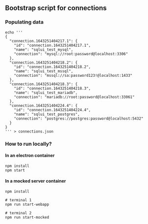 ## Bootstrap script for connections


### Populating data
```
echo '''
{
  "connection.1643251404217.1": {
    "id": "connection.1643251404217.1",
    "name": "sqlui_test_mysql",
    "connection": "mysql://root:password@localhost:3306"
  },
  "connection.1643251404218.2": {
    "id": "connection.1643251404218.2",
    "name": "sqlui_test_mssql",
    "connection": "mssql://sa:password123!@localhost:1433"
  },
  "connection.1643251404218.3": {
    "id": "connection.1643251404218.3",
    "name": "sqlui_test_mariadb",
    "connection": "mariadb://root:password@localhost:33061"
  },
  "connection.1643251404224.4": {
    "id": "connection.1643251404224.4",
    "name": "sqlui_test_postgres",
    "connection": "postgres://postgres:password@localhost:5432"
  }
}
''' > connections.json
```



### How to run locally?

#### In an electron container
```
npm install
npm start
```

#### In a mocked server container
```
npm install

# terminal 1
npm run start-webapp

# terminal 2
npm run start-mocked
```
